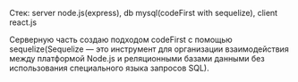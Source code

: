 Стек: server node.js(express), db mysql(codeFirst with sequelize), client react.js

Серверную часть создаю подходом codeFirst с помощью sequelize(Sequelize — это инструмент для организации взаимодействия между платформой Node.js и реляционными базами данными без использования специального языка запросов SQL).
